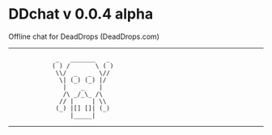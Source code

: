 # DDchat v 0.0.4 alpha
Offline chat for DeadDrops (DeadDrops.com)

---------------------------------------------------
                 _   _______   _
                ( ) /       \ ( )
                 \\/  _   _  \//
                  \| (_) (_) |/
                   |    _    |
                   /\ _/_\_ /\
                  // |     | \\
                 (_) |[] []| (_)
                     |_____|
---------------------------------------------------
